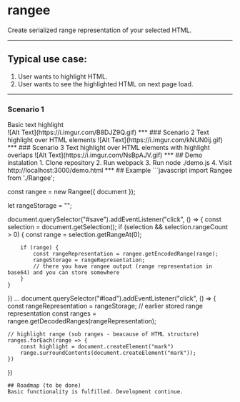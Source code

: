 # rangee
Create serialized range representation of your selected HTML.
***
## Typical use case:
1. User wants to highlight HTML.
2. User wants to see the highlighted HTML on next page load.
***
### Scenario 1
<div>Basic text highlight</div>                             
![Alt Text](https://i.imgur.com/B8DJZ9Q.gif)
***
### Scenario 2
Text highlight over HTML elements
![Alt Text](https://i.imgur.com/kNUN0ij.gif)
***
### Scenario 3
Text highlight over HTML elements with highlight overlaps
![Alt Text](https://i.imgur.com/NsBpAJV.gif)
***
## Demo instalation
1. Clone repository
2. Run webpack
3. Run node ./demo.js
4. Visit http://localhost:3000/demo.html
***
## Example
```javascript
import Rangee from './Rangee';

const rangee = new Rangee({ document });

let rangeStorage = "";

document.querySelector("#save").addEventListener("click", () => {
    const selection = document.getSelection();
    if (selection && selection.rangeCount > 0) {
        const range = selection.getRangeAt(0);

        if (range) {
            const rangeRepresentation = rangee.getEncodedRange(range);
            rangeStorage = rangeRepresentation;
            // there you have rangee output (range representation in base64) and you can store somewhere
        }
    }    
})
...
document.querySelector("#load").addEventListener("click", () => {
    const rangeRepresentation = rangeStorage; // earlier stored range representation
    const ranges = rangee.getDecodedRanges(rangeRepresentation);

    // highlight range (sub ranges - beacause of HTML structure)
    ranges.forEach(range => {
        const highlight = document.createElement("mark")
        range.surroundContents(document.createElement("mark"));
    })   
})

```
## Roadmap (to be done)
Basic functionality is fulfilled. Development continue.

